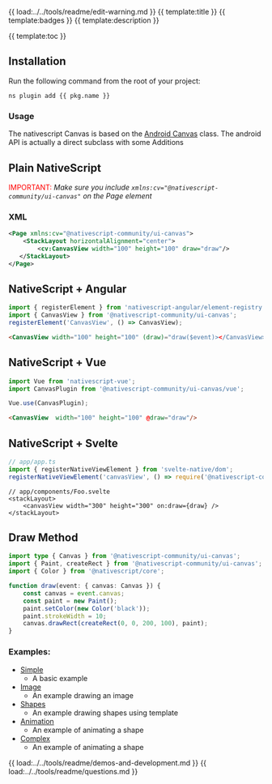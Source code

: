 {{ load:../../tools/readme/edit-warning.md }}
{{ template:title }}
{{ template:badges }}
{{ template:description }}

{{ template:toc }}

## Installation
Run the following command from the root of your project:

`ns plugin add {{ pkg.name }}`

### Usage

The nativescript Canvas is based on the [Android Canvas](https://developer.android.com/reference/android/graphics/Canvas) class.
The android API is actually a direct subclass with some Additions

## Plain NativeScript

<span style="color:red">IMPORTANT: </span>_Make sure you include `xmlns:cv="@nativescript-community/ui-canvas"` on the Page element_

### XML

```XML
<Page xmlns:cv="@nativescript-community/ui-canvas">
    <StackLayout horizontalAlignment="center">
        <cv:CanvasView width="100" height="100" draw="draw"/>
   </StackLayout>
</Page>
```

## NativeScript + Angular

```typescript
import { registerElement } from 'nativescript-angular/element-registry';
import { CanvasView } from '@nativescript-community/ui-canvas';
registerElement('CanvasView', () => CanvasView);
```

```html
<CanvasView width="100" height="100" (draw)="draw($event)></CanvasView>
```

## NativeScript + Vue

```javascript
import Vue from 'nativescript-vue';
import CanvasPlugin from '@nativescript-community/ui-canvas/vue';

Vue.use(CanvasPlugin);
```

```html
<CanvasView  width="100" height="100" @draw="draw"/>
```

## NativeScript + Svelte

```ts
// app/app.ts
import { registerNativeViewElement } from 'svelte-native/dom';
registerNativeViewElement('canvasView', () => require('@nativescript-community/ui-canvas').CanvasView);
```

```svelte
// app/components/Foo.svelte
<stackLayout>
    <canvasView width="300" height="300" on:draw={draw} />
</stackLayout>
```

## Draw Method 

```ts
import type { Canvas } from '@nativescript-community/ui-canvas';
import { Paint, createRect } from '@nativescript-community/ui-canvas';
import { Color } from '@nativescript/core';

function draw(event: { canvas: Canvas }) {
    const canvas = event.canvas;
    const paint = new Paint();
    paint.setColor(new Color('black'));
    paint.strokeWidth = 10;
    canvas.drawRect(createRect(0, 0, 200, 100), paint);
}
```

### Examples:

- [Simple](demo-snippets/vue/Simple.vue)
  - A basic example
- [Image](demo-snippets/vue/Image.vue)
  - An example drawing an image
- [Shapes](demo-snippets/vue/Shapes.vue)
  - An example drawing shapes using template
- [Animation](demo-snippets/vue/Animation.vue)
  - An example of animating a shape
- [Complex](demo-snippets/vue/Complex.vue)
  - An example of animating a shape

{{ load:../../tools/readme/demos-and-development.md }}
{{ load:../../tools/readme/questions.md }}
